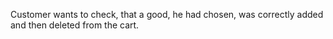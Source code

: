 Customer wants to check, that a good, he had chosen, was correctly added and then deleted from the cart.

